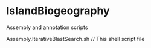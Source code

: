 # IslandBiogeography
Assembly and annotation scripts


Assemply.IterativeBlastSearch.sh // This shell script file 
